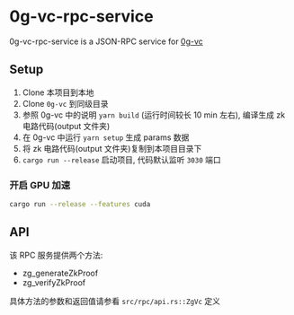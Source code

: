 # 0g-vc-rpc-service

0g-vc-rpc-service is a JSON-RPC service for [0g-vc](https://github.com/0glabs/0g-vc/)

## Setup

1. Clone 本项目到本地
2. Clone `0g-vc` 到同级目录
3. 参照 0g-vc 中的说明 `yarn build` (运行时间较长 10 min 左右), 编译生成 zk 电路代码(output 文件夹)
4. 在 0g-vc 中运行 `yarn setup` 生成 params 数据
5. 将 zk 电路代码(output 文件夹)复制到本项目目录下
6. `cargo run --release` 启动项目, 代码默认监听 `3030` 端口

### 开启 GPU 加速

```sh
cargo run --release --features cuda
```

## API

该 RPC 服务提供两个方法:

- zg_generateZkProof
- zg_verifyZkProof

具体方法的参数和返回值请参看 `src/rpc/api.rs::ZgVc` 定义
